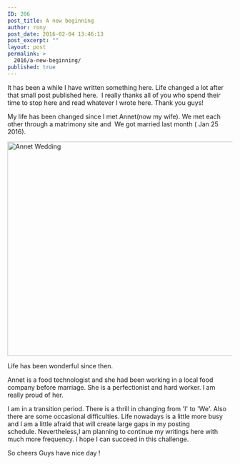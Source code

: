 ```yaml
---
ID: 206
post_title: A new beginning
author: rony
post_date: 2016-02-04 13:46:13
post_excerpt: ""
layout: post
permalink: >
  2016/a-new-beginning/
published: true
---
```

It has been a while I have written something here. Life changed a lot after that small post published here.  I really thanks all of you who spend their time to stop here and read whatever I wrote here. Thank you guys!

My life has been changed since I met Annet(now my wife). We met each other through a matrimony site and  We got married last month ( Jan 25 2016).

<a href="http://www.ronyjacob.net/wp-content/uploads/2016/02/IMG_3432.jpg" rel="attachment wp-att-208"><img class="alignnone size-large wp-image-208" src="http://www.ronyjacob.net/wp-content/uploads/2016/02/IMG_3432-1024x683.jpg" alt="Annet Wedding" width="720" height="480" /></a>

Life has been wonderful since then.

Annet is a food technologist and she had been working in a local food company before marriage. She is a perfectionist and hard worker. I am really proud of her.

I am in a transition period. There is a thrill in changing from 'I' to 'We'. Also there are some occasional difficulties. Life nowadays is a little more busy and I am a little afraid that will create large gaps in my posting schedule. Nevertheless,I am planning to continue my writings here with much more frequency. I hope I can succeed in this challenge.

So cheers Guys have nice day !

&nbsp;

&nbsp;
